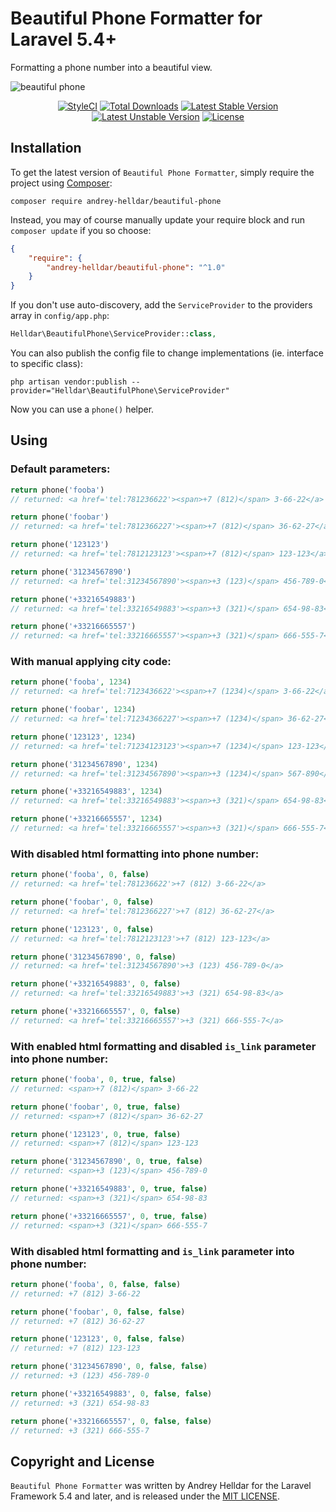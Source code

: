 # Beautiful Phone Formatter for Laravel 5.4+

Formatting a phone number into a beautiful view.

![beautiful phone](https://user-images.githubusercontent.com/10347617/40197723-f1da55e6-5a1c-11e8-8b20-f8ecedd5718d.png)

<p align="center">
    <a href="https://styleci.io/repos/45746985"><img src="https://styleci.io/repos/75637284/shield" alt="StyleCI" /></a>
    <a href="https://packagist.org/packages/andrey-helldar/beautiful-phone"><img src="https://img.shields.io/packagist/dt/andrey-helldar/beautiful-phone.svg?style=flat-square" alt="Total Downloads" /></a>
    <a href="https://packagist.org/packages/andrey-helldar/beautiful-phone"><img src="https://poser.pugx.org/andrey-helldar/beautiful-phone/v/stable?format=flat-square" alt="Latest Stable Version" /></a>
    <a href="https://packagist.org/packages/andrey-helldar/beautiful-phone"><img src="https://poser.pugx.org/andrey-helldar/beautiful-phone/v/unstable?format=flat-square" alt="Latest Unstable Version" /></a>
    <a href="LICENSE"><img src="https://poser.pugx.org/andrey-helldar/beautiful-phone/license?format=flat-square" alt="License" /></a>
</p>


## Installation

To get the latest version of `Beautiful Phone Formatter`, simply require the project using [Composer](https://getcomposer.org):

```
composer require andrey-helldar/beautiful-phone
```

Instead, you may of course manually update your require block and run `composer update` if you so choose:

```json
{
    "require": {
        "andrey-helldar/beautiful-phone": "^1.0"
    }
}
```

If you don't use auto-discovery, add the `ServiceProvider` to the providers array in `config/app.php`:

```php
Helldar\BeautifulPhone\ServiceProvider::class,
```

You can also publish the config file to change implementations (ie. interface to specific class):

```
php artisan vendor:publish --provider="Helldar\BeautifulPhone\ServiceProvider"
```

Now you can use a `phone()` helper.


## Using

### Default parameters:

```php
return phone('fooba')
// returned: <a href='tel:781236622'><span>+7 (812)</span> 3-66-22</a>

return phone('foobar')
// returned: <a href='tel:7812366227'><span>+7 (812)</span> 36-62-27</a>

return phone('123123')
// returned: <a href='tel:7812123123'><span>+7 (812)</span> 123-123</a>

return phone('31234567890')
// returned: <a href='tel:31234567890'><span>+3 (123)</span> 456-789-0</a>

return phone('+33216549883')
// returned: <a href='tel:33216549883'><span>+3 (321)</span> 654-98-83</a>

return phone('+33216665557')
// returned: <a href='tel:33216665557'><span>+3 (321)</span> 666-555-7</a>
```


### With manual applying city code:

```php
return phone('fooba', 1234)
// returned: <a href='tel:7123436622'><span>+7 (1234)</span> 3-66-22</a>

return phone('foobar', 1234)
// returned: <a href='tel:71234366227'><span>+7 (1234)</span> 36-62-27</a>

return phone('123123', 1234)
// returned: <a href='tel:71234123123'><span>+7 (1234)</span> 123-123</a>

return phone('31234567890', 1234)
// returned: <a href='tel:31234567890'><span>+3 (1234)</span> 567-890</a>

return phone('+33216549883', 1234)
// returned: <a href='tel:33216549883'><span>+3 (321)</span> 654-98-83</a>

return phone('+33216665557', 1234)
// returned: <a href='tel:33216665557'><span>+3 (321)</span> 666-555-7</a>
```

### With disabled html formatting into phone number:

```php
return phone('fooba', 0, false)
// returned: <a href='tel:781236622'>+7 (812) 3-66-22</a>

return phone('foobar', 0, false)
// returned: <a href='tel:7812366227'>+7 (812) 36-62-27</a>

return phone('123123', 0, false)
// returned: <a href='tel:7812123123'>+7 (812) 123-123</a>

return phone('31234567890', 0, false)
// returned: <a href='tel:31234567890'>+3 (123) 456-789-0</a>

return phone('+33216549883', 0, false)
// returned: <a href='tel:33216549883'>+3 (321) 654-98-83</a>

return phone('+33216665557', 0, false)
// returned: <a href='tel:33216665557'>+3 (321) 666-555-7</a>
```

### With enabled html formatting and disabled `is_link` parameter into phone number:

```php
return phone('fooba', 0, true, false)
// returned: <span>+7 (812)</span> 3-66-22

return phone('foobar', 0, true, false)
// returned: <span>+7 (812)</span> 36-62-27

return phone('123123', 0, true, false)
// returned: <span>+7 (812)</span> 123-123

return phone('31234567890', 0, true, false)
// returned: <span>+3 (123)</span> 456-789-0

return phone('+33216549883', 0, true, false)
// returned: <span>+3 (321)</span> 654-98-83

return phone('+33216665557', 0, true, false)
// returned: <span>+3 (321)</span> 666-555-7
```

### With disabled html formatting and `is_link` parameter into phone number:

```php
return phone('fooba', 0, false, false)
// returned: +7 (812) 3-66-22

return phone('foobar', 0, false, false)
// returned: +7 (812) 36-62-27

return phone('123123', 0, false, false)
// returned: +7 (812) 123-123

return phone('31234567890', 0, false, false)
// returned: +3 (123) 456-789-0

return phone('+33216549883', 0, false, false)
// returned: +3 (321) 654-98-83

return phone('+33216665557', 0, false, false)
// returned: +3 (321) 666-555-7
```


## Copyright and License

`Beautiful Phone Formatter` was written by Andrey Helldar for the Laravel Framework 5.4 and later, and is released under the [MIT LICENSE](LICENSE).
